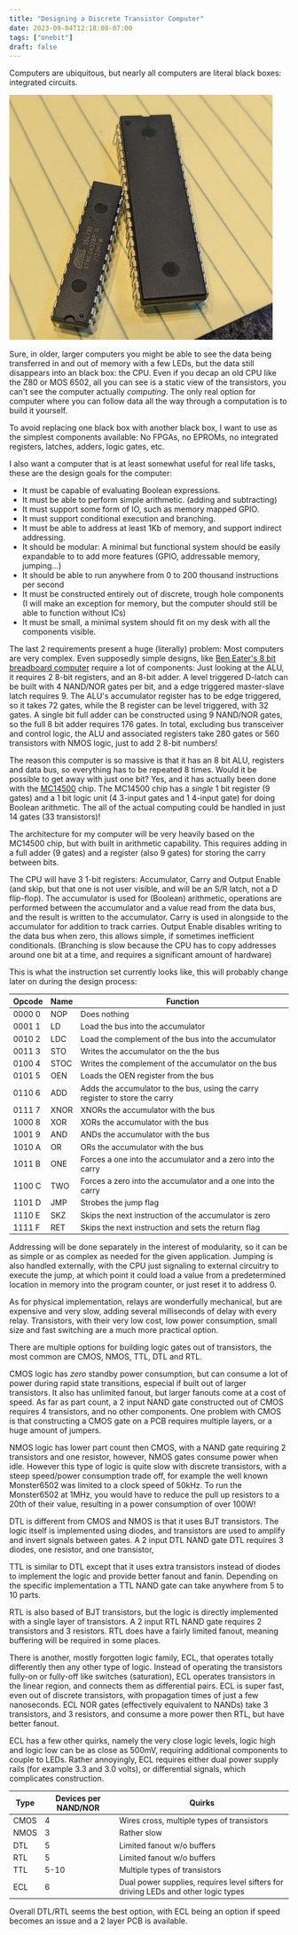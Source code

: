 ```yaml
---
title: "Designing a Discrete Transistor Computer"
date: 2023-09-04T12:18:08-07:00
tags: ["onebit"]
draft: false
---
```


Computers are ubiquitous, but nearly all computers are literal black boxes: integrated circuits.

![A typical computer](blackbox.jpg)

Sure, in older, larger computers you might be able to see the data being transferred in and out of memory with a few LEDs, but the data still disappears into an black box: the CPU.
Even if you decap an old CPU like the Z80 or MOS 6502, all you can see is a static view of the transistors, you can't see the computer actually *computing*.
The only real option for computer where you can follow data all the way through a computation is to build it yourself.

To avoid replacing one black box with another black box, I want to use as the simplest components available:
No FPGAs, no EPROMs, no integrated registers, latches, adders, logic gates, etc.

I also want a computer that is at least somewhat useful for real life tasks, these are the design goals for the computer:

- It must be capable of evaluating Boolean expressions.
- It must be able to perform simple arithmetic. (adding and subtracting)
- It must support some form of IO, such as memory mapped GPIO.
- It must support conditional execution and branching.
- It must be able to address at least 1Kb of memory, and support indirect addressing.
- It should be modular: A minimal but functional system should be easily expandable to to add more features (GPIO, addressable memory, jumping...)
- It should be able to run anywhere from 0 to 200 thousand instructions per second
- It must be constructed entirely out of discrete, trough hole components (I will make an exception for memory, but the computer should still be able to function without ICs)
- It must be small, a minimal system should fit on my desk with all the components visible.

The last 2 requirements present a huge (literally) problem: Most computers are very complex.
Even supposedly simple designs, like [Ben Eater's 8 bit breadboard computer](https://eater.net/8bit/) require a lot of components:
Just looking at the ALU, it requires 2 8-bit registers, and an 8-bit adder. 
A level triggered D-latch can be built with 4 NAND/NOR gates per bit, and a edge triggered master-slave latch requires 9.
The ALU's accumulator register has to be edge triggered, so it takes 72 gates, while the B register can be level triggered, with 32 gates.
A single bit full adder can be constructed using 9 NAND/NOR gates, so the full 8 bit adder requires 176 gates.
In total, excluding bus transceiver and control logic, the ALU and associated registers take 280 gates or 560 transistors with NMOS logic, just to add 2 8-bit numbers!

The reason this computer is so massive is that it has an 8 bit ALU, registers and data bus, so everything has to be repeated 8 times.
 Would it be possible to get away with just one bit?
Yes, and it has actually been done with the [MC14500](http://www.bitsavers.org/components/motorola/14500/MC14500B_Industrial_Control_Unit_Handbook_1977.pdf) chip.
The MC14500 chip has a *single* 1 bit register (9 gates) and a 1 bit logic unit (4 3-input gates and 1 4-input gate) for doing Boolean arithmetic.
The all of the actual computing could be handled in just 14 gates (33 transistors)! 

The architecture for my computer will be very heavily based on the MC14500 chip, but with built in arithmetic capability.
This requires adding in a full adder (9 gates) and a register (also 9 gates) for storing the carry between bits.

The CPU will have 3 1-bit registers: Accumulator, Carry and Output Enable (and skip, but that one is not user visible, and will be an S/R latch, not a D flip-flop).
The accumulator is used for (Boolean) arithmetic, operations are performed between the accumulator and a value read from the data bus, and the result is written to the accumulator.
Carry is used in alongside to the accumulator for addition to track carries.
Output Enable disables writing to the data bus when zero, this allows simple, if sometimes inefficient conditionals.
(Branching is slow because the CPU has to copy addresses around one bit at a time, and requires a significant amount of hardware)

This is what the instruction set currently looks like, this will probably change later on during the design process:

|Opcode|Name|Function|
|------|----|--------|
|0000 0|NOP |Does nothing|
|0001 1|LD  |Load the bus into the accumulator|
|0010 2|LDC |Load the complement of the bus into the accumulator|
|0011 3|STO |Writes the accumulator on the the bus|
|0100 4|STOC|Writes the complement of the accumulator on the bus|
|0101 5|OEN |Loads the OEN register from the bus|
|0110 6|ADD |Adds the accumulator to the bus, using the carry register to store the carry|
|0111 7|XNOR|XNORs the accumulator with the bus|
|1000 8|XOR |XORs the accumulator with the bus|
|1001 9|AND |ANDs the accumulator with the bus|
|1010 A|OR  |ORs the accumulator with the bus|
|1011 B|ONE |Forces a one into the accumulator and a zero into the carry|
|1100 C|TWO |Forces a zero into the accumulator and a one into the carry|
|1101 D|JMP |Strobes the jump flag|
|1110 E|SKZ |Skips the next instruction of the accumulator is zero|
|1111 F|RET |Skips the next instruction and sets the return flag|

Addressing will be done separately in the interest of modularity, so it can be as simple or as complex as needed for the given application.
Jumping is also handled externally, with the CPU just signaling to external circuitry to execute the jump, at which point it could load a value from a predetermined location in memory into the program counter, or just reset it to address 0.

As for physical implementation, relays are wonderfully mechanical, but are expensive and very slow, adding several milliseconds of delay with every relay.
Transistors, with their very low cost, low power consumption, small size and fast switching are a much more practical option.

There are multiple options for building logic gates out of transistors, the most common are CMOS, NMOS, TTL, DTL and RTL.

CMOS logic has *zero* standby power consumption, but can consume a lot of power during rapid state transitions, especial if built out of larger transistors.
It also has unlimited fanout, but larger fanouts come at a cost of speed.
As far as part count, a 2 input NAND gate constructed out of CMOS requires 4 transistors, and no other components.
One problem with CMOS is that constructing a CMOS gate on a PCB requires multiple layers, or a huge amount of jumpers.

NMOS logic has lower part count then CMOS, with a NAND gate requiring 2 transistors and one resistor, however, NMOS gates consume power when idle.
However this type of logic is quite slow with discrete transistors, with a steep speed/power consumption trade off, for example the well known Monster6502 was limited to a clock speed of 50kHz.
To run the Monster6502 at 1MHz, you would have to reduce the pull up resistors to a 20th of their value, resulting in a power consumption of over 100W!

DTL is different from CMOS and NMOS is that it uses BJT transistors. 
The logic itself is implemented using diodes, and transistors are used to amplify and invert signals between gates.
A 2 input DTL NAND gate DTL requires 3 diodes, one resistor, and one transistor, 

TTL is similar to DTL except that it uses extra transistors instead of diodes to implement the logic and provide better fanout and fanin.
Depending on the specific implementation a TTL NAND gate can take anywhere from 5 to 10 parts.

RTL is also based of BJT transistors, but the logic is directly implemented with a single layer of transistors.
A 2 input RTL NAND gate requires 2 transistors and 3 resistors.
RTL does have a fairly limited fanout, meaning buffering will be required in some places.

There is another, mostly forgotten logic family, ECL, that operates totally differently then any other type of logic.
Instead of operating the transistors fully-on or fully-off like switches (saturation), ECL operates transistors in the linear region, and connects them as differential pairs.
ECL is super fast, even out of discrete transistors, with propagation times of just a few nanoseconds.
ECL NOR gates (effectively equivalent to NANDs) take 3 transistors, and 3 resistors, and consume a more power then RTL, but have better fanout.

ECL has a few other quirks, namely the very close logic levels, logic high and logic low can be as close as 500mV, requiring additional components to couple to LEDs.
Rather annoyingly, ECL requires either dual power supply rails (for example 3.3 and 3.0 volts), or differential signals, which complicates construction.

|Type|Devices per NAND/NOR|Quirks|
|-|-|-|
|CMOS|4|Wires cross, multiple types of transistors|
|NMOS|3|Rather slow|
|DTL|5|Limited fanout w/o buffers|
|RTL|5|Limited fanout w/o buffers|
|TTL|5-10|Multiple types of transistors|
|ECL|6|Dual power supplies, requires level sifters for driving LEDs and other logic types|

Overall DTL/RTL seems the best option, with ECL being an option if speed becomes an issue and a 2 layer PCB is available.
